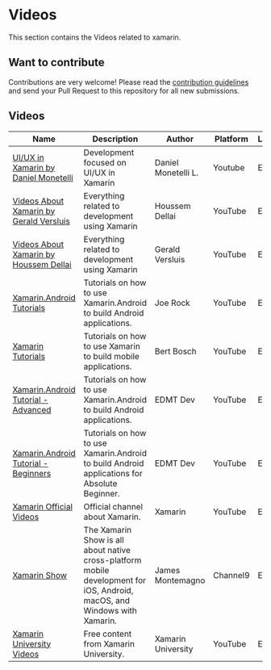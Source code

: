 # Videos

This section contains the Videos related to xamarin.

## Want to contribute

Contributions are very welcome! Please read the [contribution guidelines](contributing-guidelines.md) and send your Pull Request to this repository for all new submissions.

## Videos

Name | Description | Author | Platform | Language
------------ | ------- | ------- | ------- | -------
[UI/UX in Xamarin by Daniel Monetelli](https://www.youtube.com/c/danielmonetelli) | Development focused on UI/UX in Xamarin | Daniel Monetelli L. | Youtube | ES 
[Videos About Xamarin by Gerald Versluis](https://www.youtube.com/c/GeraldVersluis/search?query=xamarin) | Everything related to development using Xamarin | Houssem Dellai | YouTube | EN
[Videos About Xamarin by Houssem Dellai](https://www.youtube.com/channel/UCCYR9GpcE3skVnyMU8Wx1kQ/search?query=xamarin) | Everything related to development using Xamarin | Gerald Versluis | YouTube | EN
[Xamarin.Android Tutorials](https://www.youtube.com/playlist?list=PLCuRg51-gw5VqYchUekCqxUS9hEZkDf6l) | Tutorials on how to use Xamarin.Android to build Android applications. | Joe Rock | YouTube | EN
[Xamarin Tutorials](https://www.youtube.com/user/Kirasama12/search?query=xamarin) | Tutorials on how to use Xamarin to build mobile applications. | Bert Bosch | YouTube | EN
[Xamarin.Android Tutorial - Advanced](https://www.youtube.com/playlist?list=PLaoF-xhnnrRV92Y9HlqqutcwwRYm1LjP7) | Tutorials on how to use Xamarin.Android to build Android applications. | EDMT Dev | YouTube | EN
[Xamarin.Android Tutorial - Beginners](https://www.youtube.com/playlist?list=PLaoF-xhnnrRVglZztNl99ih76fvBOLMe8) | Tutorials on how to use Xamarin.Android to build Android applications for Absolute Beginner. | EDMT Dev | YouTube | EN
[Xamarin Official Videos](https://www.youtube.com/user/XamarinVideos) | Official channel about Xamarin. | Xamarin | YouTube | EN
[Xamarin Show](https://channel9.msdn.com/Shows/XamarinShow) | The Xamarin Show is all about native cross-platform mobile development for iOS, Android, macOS, and Windows with Xamarin. | James Montemagno | Channel9 | EN
[Xamarin University Videos](https://www.youtube.com/channel/UCykEmj8H8O0aE6QB1965XCg/) | Free content from Xamarin University. | Xamarin University | YouTube | EN
